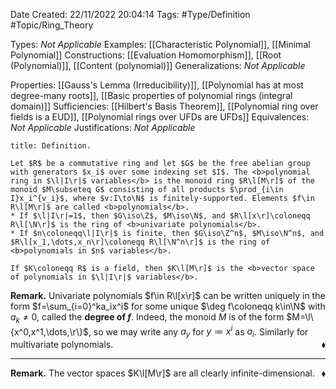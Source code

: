 <div class="topSpace"></div>

Date Created: 22/11/2022 20:04:14
Tags: #Type/Definition #Topic/Ring_Theory

Types: <i>Not Applicable</i>
Examples: [[Characteristic Polynomial]], [[Minimal Polynomial]]
Constructions: [[Evaluation Homomorphism]], [[Root (Polynomial)]], [[Content (polynomial)]]
Generalizations: <i>Not Applicable</i>

Properties: [[Gauss's Lemma (Irreducibility)]], [[Polynomial has at most degree-many roots]], [[Basic properties of polynomial rings (integral domain)]]
Sufficiencies: [[Hilbert's Basis Theorem]], [[Polynomial ring over fields is a EUD]], [[Polynomial rings over UFDs are UFDs]]
Equivalences: <i>Not Applicable</i>
Justifications: <i>Not Applicable</i>

``` ad-Definition
title: Definition.

Let $R$ be a commutative ring and let $G$ be the free abelian group with generators $x_i$ over some indexing set $I$. The <b>polynomial ring in $\l|I\r|$ variables</b> is the monoid ring $R\l[M\r]$ of the monoid $M\subseteq G$ consisting of all products $\prod_{i\in I}x_i^{v_i}$, where $v:I\to\N$ is finitely-supported. Elements $f\in R\l[M\r]$ are called <b>polynomials</b>.
* If $\l|I\r|=1$, then $G\iso\Z$, $M\iso\N$, and $R\l[x\r]\coloneqq R\l[\N\r]$ is the ring of <b>univariate polynomials</b>.
* If $n\coloneqq\l|I\r|$ is finite, then $G\iso\Z^n$, $M\iso\N^n$, and $R\l[x_1,\dots,x_n\r]\coloneqq R\l[\N^n\r]$ is the ring of <b>polynomials in $n$ variables</b>.

If $K\coloneqq R$ is a field, then $K\l[M\r]$ is the <b>vector space of polynomials in $\l|I\r|$ variables</b>.

```

<b>Remark.</b> Univariate polynomials $f\in R\l[x\r]$ can be written uniquely in the form $f=\sum_{i=0}^ka_ix^i$ for some unique $\deg f\coloneqq k\in\N$ with $a_k\neq0$, called the <b>degree of $f$</b>. Indeed, the monoid $M$ is of the form $M=\l\{x^0,x^1,\dots,\r\}$, so we may write any $a_y$ for $y\coloneqq x^i$ as $a_i$. Similarly for multivariate polynomials.<span style="float:right;">$\blacklozenge$</span>

---

<b>Remark.</b> The vector spaces $K\l[M\r]$ are all clearly infinite-dimensional.<span style="float:right;">$\blacklozenge$</span>
